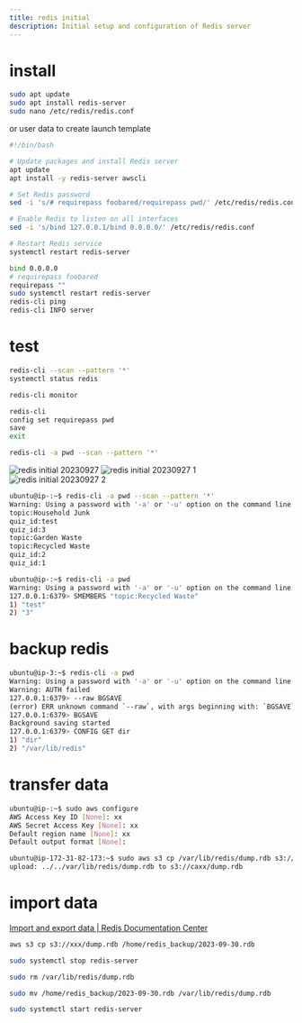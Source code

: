 ```yaml
---
title: redis initial
description: Initial setup and configuration of Redis server
---
```

# install
```bash
sudo apt update
sudo apt install redis-server
sudo nano /etc/redis/redis.conf
```

or  user data to create launch template  
```bash 
#!/bin/bash

# Update packages and install Redis server
apt update
apt install -y redis-server awscli

# Set Redis password
sed -i 's/# requirepass foobared/requirepass pwd/' /etc/redis/redis.conf

# Enable Redis to listen on all interfaces
sed -i 's/bind 127.0.0.1/bind 0.0.0.0/' /etc/redis/redis.conf

# Restart Redis service
systemctl restart redis-server

```

```bash
bind 0.0.0.0
# requirepass foobared
requirepass ""
sudo systemctl restart redis-server
redis-cli ping
redis-cli INFO server
```

# test
```bash
redis-cli --scan --pattern '*'
systemctl status redis

redis-cli monitor

redis-cli
config set requirepass pwd
save
exit

redis-cli -a pwd --scan --pattern '*'

```
![redis initial 20230927](https://s3.greenhuang.com/docs/redis_initial-20230927.png)
![redis initial 20230927 1](https://s3.greenhuang.com/docs/redis_initial-20230927-1.png)
![redis initial 20230927 2](https://s3.greenhuang.com/docs/redis_initial-20230927-2.png)

```bash
ubuntu@ip-:~$ redis-cli -a pwd --scan --pattern '*'
Warning: Using a password with '-a' or '-u' option on the command line interface may not be safe.
topic:Household Junk
quiz_id:test
quiz_id:3
topic:Garden Waste
topic:Recycled Waste
quiz_id:2
quiz_id:1

ubuntu@ip-:~$ redis-cli -a pwd
Warning: Using a password with '-a' or '-u' option on the command line interface may not be safe.
127.0.0.1:6379> SMEMBERS "topic:Recycled Waste"
1) "test"
2) "3"

```


# backup redis
```bash
ubuntu@ip-3:~$ redis-cli -a pwd
Warning: Using a password with '-a' or '-u' option on the command line interface may not be safe.
Warning: AUTH failed
127.0.0.1:6379> --raw BGSAVE
(error) ERR unknown command `--raw`, with args beginning with: `BGSAVE`, 
127.0.0.1:6379> BGSAVE
Background saving started
127.0.0.1:6379> CONFIG GET dir
1) "dir"
2) "/var/lib/redis"
```

# transfer data
```bash
ubuntu@ip-:~$ sudo aws configure
AWS Access Key ID [None]: xx
AWS Secret Access Key [None]: xx
Default region name [None]: xx
Default output format [None]: 

ubuntu@ip-172-31-82-173:~$ sudo aws s3 cp /var/lib/redis/dump.rdb s3://xx/dump.rdb
upload: ../../var/lib/redis/dump.rdb to s3://caxx/dump.rdb
```

# import data
[Import and export data | Redis Documentation Center](https://docs.redis.com/latest/rs/databases/import-export/)  

```bash
aws s3 cp s3://xxx/dump.rdb /home/redis_backup/2023-09-30.rdb

sudo systemctl stop redis-server

sudo rm /var/lib/redis/dump.rdb

sudo mv /home/redis_backup/2023-09-30.rdb /var/lib/redis/dump.rdb

sudo systemctl start redis-server

```